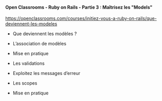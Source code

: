 #### Open Classrooms - Ruby on Rails - Partie 3 : Maîtrisez les "Models" 

https://openclassrooms.com/courses/initiez-vous-a-ruby-on-rails/que-deviennent-les-modeles


* Que deviennent les modèles ?

* L’association de modèles

* Mise en pratique

* Les validations

* Exploitez les messages d’erreur

* Les scopes

* Mise en pratique

